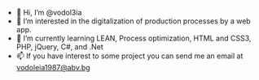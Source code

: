 - 👋 Hi, I’m @vodol3ia
- 👀 I’m interested in the digitalization of production processes by a web app. 
- 🌱 I’m currently learning LEAN, Process optimization, HTML and CSS3, PHP, jQuery, C#, and .Net
- 📫 If you have interest to some project you can send me an email at vodoleia1987@abv.bg

<!---
vodol3ia/vodol3ia is a ✨ special ✨ repository because its `README.md` (this file) appears on your GitHub profile.
You can click the Preview link to take a look at your changes.
--->
